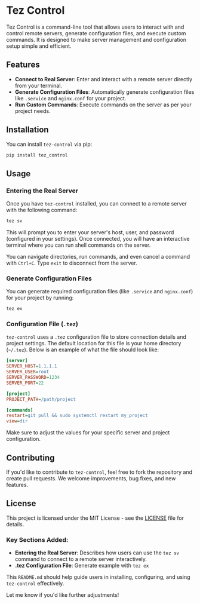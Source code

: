 # Tez Control

Tez Control is a command-line tool that allows users to interact with and control remote servers, generate configuration files, and execute custom commands. It is designed to make server management and configuration setup simple and efficient.

## Features

- **Connect to Real Server**: Enter and interact with a remote server directly from your terminal.
- **Generate Configuration Files**: Automatically generate configuration files like `.service` and `nginx.conf` for your project.
- **Run Custom Commands**: Execute commands on the server as per your project needs.
  
## Installation

You can install `tez-control` via pip:

```bash
pip install tez_control
```

## Usage

### Entering the Real Server

Once you have `tez-control` installed, you can connect to a remote server with the following command:

```bash
tez sv
```

This will prompt you to enter your server's host, user, and password (configured in your settings). Once connected, you will have an interactive terminal where you can run shell commands on the server.

You can navigate directories, run commands, and even cancel a command with `Ctrl+C`. Type `exit` to disconnect from the server.

### Generate Configuration Files

You can generate required configuration files (like `.service` and `nginx.conf`) for your project by running:

```bash
tez ex
```
### Configuration File (`.tez`)

`tez-control` uses a `.tez` configuration file to store connection details and project settings. The default location for this file is your home directory (`~/.tez`). Below is an example of what the file should look like:

```ini
[server]
SERVER_HOST=1.1.1.1
SERVER_USER=root
SERVER_PASSWORD=1234
SERVER_PORT=22

[project]
PROJECT_PATH=/path/project

[commands]
restart=git pull && sudo systemctl restart my_project
view=dir
```

Make sure to adjust the values for your specific server and project configuration.

## Contributing

If you'd like to contribute to `tez-control`, feel free to fork the repository and create pull requests. We welcome improvements, bug fixes, and new features.

## License

This project is licensed under the MIT License - see the [LICENSE](LICENSE) file for details.


### Key Sections Added:

- **Entering the Real Server**: Describes how users can use the `tez sv` command to connect to a remote server interactively.
- **.tez Configuration File**: Generate example with `tez ex`
  
This `README.md` should help guide users in installing, configuring, and using `tez-control` effectively.

Let me know if you'd like further adjustments!